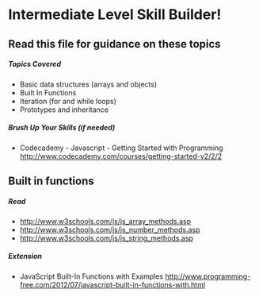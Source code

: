 # Intermediate Level Skill Builder!

## Read this file for guidance on these topics

##### Topics Covered

- Basic data structures (arrays and objects)
- Built In Functions
- Iteration (for and while loops)
- Prototypes and inheritance

##### Brush Up Your Skills (if needed)
- Codecademy - Javascript - Getting Started with Programming
<http://www.codecademy.com/courses/getting-started-v2/2/2>

## Built in functions

##### Read
- <http://www.w3schools.com/js/js_array_methods.asp>
- <http://www.w3schools.com/js/js_number_methods.asp>
- <http://www.w3schools.com/js/js_string_methods.asp>

##### Extension

- JavaScript Built-In Functions with Examples
<http://www.programming-free.com/2012/07/javascript-built-in-functions-with.html>




